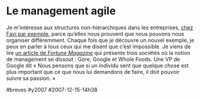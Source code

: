 # Le management agile

Je m’intéresse aux structures non-hiérarchiques dans les entreprises, [chez Favi par exemple](zero-hierarchie-c%e2%80%99est-possible.md), parce qu’elles nous prouvent que nous pouvons nous organiser différemment. Chaque fois que je découvre un nouvel exemple, je peux en parler à tous ceux qui me disent que c’est impossible. Je viens de lire [un article de *Fortune Magazine*](http://www.washingtonspeakers.com/prod_images/pdfs/HamelGary.BreakFree.09.19.07.pdf) qui présente trois sociétés où la notion de management se dissout : Gore, Google et Whole Foods. Une VP de Google dit « Nous pensons que si un individu sent que quelque chose est plus important que ce que nous lui demandons de faire, il doit pouvoir suivre sa passion. »

#breves #y2007 #2007-12-15-14h38
